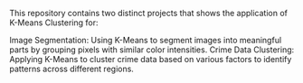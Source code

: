 This repository contains two distinct projects that shows the application of K-Means Clustering for:

Image Segmentation: Using K-Means to segment images into meaningful parts by grouping pixels with similar color intensities.
Crime Data Clustering: Applying K-Means to cluster crime data based on various factors to identify patterns across different regions.
